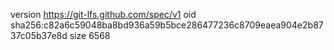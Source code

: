 version https://git-lfs.github.com/spec/v1
oid sha256:c82a6c59048ba8bd936a59b5bce286477236c8709eaea904e2b8737c05b37e8d
size 6568
